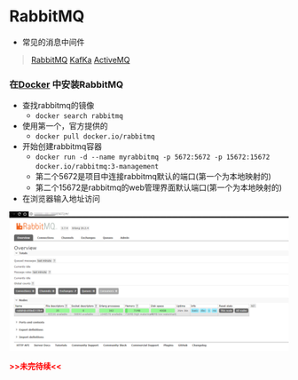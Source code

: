# RabbitMQ
* 常见的消息中间件
> [RabbitMQ](https://www.rabbitmq.com/)
> [KafKa](http://kafka.apache.org/)
> [ActiveMQ](http://activemq.apache.org/)

### 在[Docker](https://www.docker.com/) 中安装RabbitMQ

* 查找rabbitmq的镜像
  * `docker search rabbitmq`
* 使用第一个，官方提供的
  * `docker pull docker.io/rabbitmq`
* 开始创建rabbitmq容器
  * `docker run -d --name myrabbitmq -p 5672:5672 -p 15672:15672 docker.io/rabbitmq:3-management`
  * 第二个5672是项目中连接rabbitmq默认的端口(第一个为本地映射的)
  * 第二个15672是rabbitmq的web管理界面默认端口(第一个为本地映射的)
* 在浏览器输入地址访问

![](./img/RabbitMQ1.png)




**<font color='red'>>>未完待续<<</font>**
